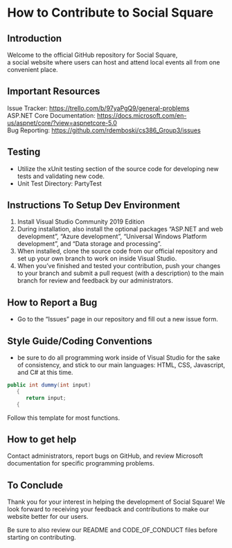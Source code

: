 # How to Contribute to Social Square

## Introduction

Welcome to the official GitHub repository for Social Square, \
a social website where users can host and attend local events all from one convenient place. 

## Important Resources

Issue Tracker: https://trello.com/b/97yaPgQ9/general-problems \
ASP.NET Core Documentation: https://docs.microsoft.com/en-us/aspnet/core/?view=aspnetcore-5.0 \
Bug Reporting: https://github.com/rdemboski/cs386_Group3/issues 

## Testing
* Utilize the xUnit testing section of the source code for developing new tests and validating new code. 
* Unit Test Directory: PartyTest 

## Instructions To Setup Dev Environment
 1. Install Visual Studio Community 2019 Edition 
 2. During installation, also install the optional packages “ASP.NET and web development”, “Azure development”, “Universal Windows Platform development”, and “Data storage and processing”. 
 3. When installed, clone the source code from our official repository and set up your own branch to work on inside Visual Studio. 
 4. When you’ve finished and tested your contribution, push your changes to your branch and submit a pull request (with a description) to the main branch for review and feedback by our administrators. 

## How to Report a Bug
* Go to the “Issues” page in our repository and fill out a new issue form.

## Style Guide/Coding Conventions
* be sure to do all programming work inside of Visual Studio for the sake of consistency, and stick to our main languages: HTML, CSS, Javascript, and C# at this time. 

```c#
public int dummy(int input)
   {
      return input;
   {
```

Follow this template for most functions.

## How to get help
Contact administrators, report bugs on GitHub,  and review Microsoft documentation for specific programming problems. 

## To Conclude
Thank you for your interest in helping the development of Social Square! We look forward to receiving your feedback and contributions to make our website better for our users. 

Be sure to also review our README and CODE_OF_CONDUCT files before starting on contributing. 








